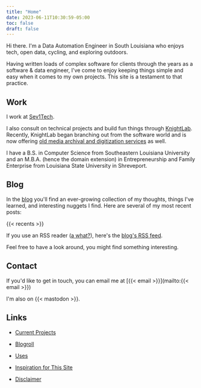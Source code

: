 ```yaml
---
title: "Home"
date: 2023-06-11T10:30:59-05:00
toc: false
draft: false
---
```


Hi there. I'm a Data Automation Engineer in South Louisiana who enjoys tech, open data, cycling, and exploring outdoors.

Having written loads of complex software for clients through the years as a software & data engineer, I've come to enjoy keeping things simple and easy when it comes to my own projects. This site is a testament to that practice.

## Work

I work at [Sev1Tech](https://sev1tech.com).

I also consult on technical projects and build fun things through [KnightLab](https://knightlab.co). Recently, KnightLab began branching out from the software world and is now offering [old media archival and digitization services](https://knightlab.film) as well.

I have a B.S. in Computer Science from Southeastern Louisiana University and an M.B.A. (hence the domain extension) in Entrepreneurship and Family Enterprise from Louisiana State University in Shreveport.

## Blog

In the [blog](/blog/) you'll find an ever-growing collection of my thoughts, things I've learned, and interesting nuggets I find. Here are several of my most recent posts:

{{< recents >}}

If you use an RSS reader ([a what?](https://aboutfeeds.com/)), here's the [blog's RSS feed](/blog/index.xml).

Feel free to have a look around, you might find something interesting.

## Contact

If you'd like to get in touch, you can email me at [{{< email >}}](mailto:{{< email >}})

I'm also on {{< mastodon >}}.

## Links

- [Current Projects](/projects/)

- [Blogroll](/blogroll/)

- [Uses](/tools/)

- [Inspiration for This Site](/inspiration/)

- [Disclaimer](/disclaimer/)